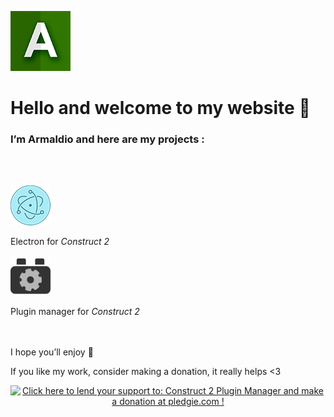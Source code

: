 ![Logo](img/logo.png)

# Hello and welcome to my website 🙂

### I’m Armaldio and here are my projects :
<br>
<br>

![Logo](img/icon-electron.png)

Electron for *Construct 2*

![Logo](img/icon-pm.png)

Plugin manager for *Construct 2*

<br>
<br>
I hope you’ll enjoy 🙂

If you like my work, consider making a donation, it really helps <3

<a href="https://pledgie.com/campaigns/32831">
    <img style="text-align:center;" src="https://pledgie.com/campaigns/32831.png?skin_name=chrome" alt="Click here to lend your support to: Construct 2 Plugin Manager and make a donation at pledgie.com !" border="0">
</a>